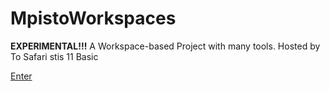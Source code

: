 # MpistoWorkspaces
**EXPERIMENTAL!!!** A Workspace-based Project with many tools. Hosted by To Safari stis 11 Basic 

[Enter](https://awikia.github.io/MpistoWorkspaces/Mpisto.html)
